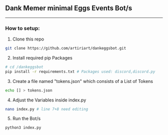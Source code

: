 ## Dank Memer minimal Eggs Events Bot/s

---

### How to setup:

1. Clone this repo

```bash
git clone https://github.com/artiriart/dankeggsbot.git
```

2. Install required pip Packages

```bash
# cd /dankeggsbot
pip install -r requirements.txt # Packages used: discord,discord.py
```

3. Create a file named "tokens.json" which consists of a List of Tokens

```bash
echo [] > tokens.json
```

4. Adjust the Variables inside index.py
```bash
nano index.py # line 7+8 need editing
```

5. Run the Bot/s

```bash
python3 index.py
```